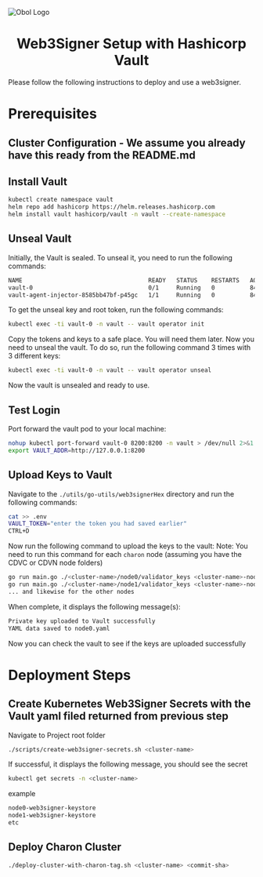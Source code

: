 ![Obol Logo](https://obol.tech/obolnetwork.png)

<h1 align="center">Web3Signer Setup with Hashicorp Vault</h1>

Please follow the following instructions to deploy and use a web3signer.

# Prerequisites
## Cluster Configuration - We assume you already have this ready from the README.md
## Install Vault
```sh
kubectl create namespace vault
helm repo add hashicorp https://helm.releases.hashicorp.com
helm install vault hashicorp/vault -n vault --create-namespace
```
## Unseal Vault
Initially, the Vault is sealed. To unseal it, you need to run the following commands:
```sh
NAME                                    READY   STATUS    RESTARTS   AGE
vault-0                                 0/1     Running   0          84s
vault-agent-injector-8585bb47bf-p45gc   1/1     Running   0          84s
```
To get the unseal key and root token, run the following commands:
```sh
kubectl exec -ti vault-0 -n vault -- vault operator init
```
Copy the tokens and keys to a safe place. You will need them later.
Now you need to unseal the vault. To do so, run the following command 3 times with 3 different keys:
```sh
kubectl exec -ti vault-0 -n vault -- vault operator unseal
```
Now the vault is unsealed and ready to use.

## Test Login
Port forward the vault pod to your local machine:
```sh
nohup kubectl port-forward vault-0 8200:8200 -n vault > /dev/null 2>&1 &
export VAULT_ADDR=http://127.0.0.1:8200
```

## Upload Keys to Vault
Navigate to the `./utils/go-utils/web3signerHex` directory and run the following commands:
```sh
cat >> .env
VAULT_TOKEN="enter the token you had saved earlier"
CTRL+D
```
Now run the following command to upload the keys to the vault:
Note: You need to run this command for each ```charon``` node (assuming you have the CDVC or CDVN node folders)
```sh
go run main.go ./<cluster-name>/node0/validator_keys <cluster-name>-node0
go run main.go ./<cluster-name>/node1/validator_keys <cluster-name>-node1
... and likewise for the other nodes
```
When complete, it displays the following message(s):
```sh
Private key uploaded to Vault successfully
YAML data saved to node0.yaml
```
Now you can check the vault to see if the keys are uploaded successfully


# Deployment Steps

## Create Kubernetes Web3Signer Secrets with the Vault yaml filed returned from previous step
Navigate to Project root folder
```sh
./scripts/create-web3signer-secrets.sh <cluster-name>
```
If successful, it displays the following message, you should see the secret
```sh
kubectl get secrets -n <cluster-name>
``` 
example
```sh
node0-web3signer-keystore
node1-web3signer-keystore
etc
```

## Deploy Charon Cluster
```sh
./deploy-cluster-with-charon-tag.sh <cluster-name> <commit-sha>
```

